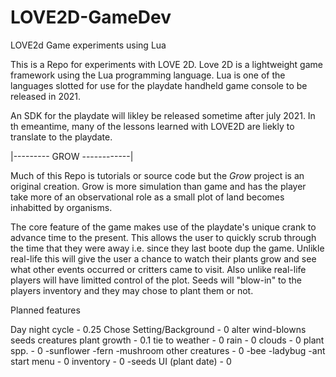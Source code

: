 # LOVE2D-GameDev
LOVE2d Game experiments using Lua

This is a Repo for experiments with LOVE 2D. 
Love 2D is a lightweight game framework using the Lua programming language. 
Lua is one of the languages slotted for use for the playdate handheld game console to be released in 2021. 

An SDK for the playdate will likley be released sometime after july 2021. 
In th emeantime, many of the lessons learned with LOVE2D are liekly to translate to the playdate.



|---------   GROW   ------------|

Much of this Repo is tutorials or source code but the *Grow* project is an original creation. 
Grow is more simulation than game and has the player take more of an observational role as a small plot of land becomes inhabitted by organisms. 

The core feature of the game makes use of the playdate's unique crank to advance time to the present. 
This allows the user to quickly scrub through the time that they were away i.e. since they last boote dup the game. 
Unlikle real-life this will give the user a chance to watch their plants grow and see what other events occurred or critters came to visit.
Also unlike real-life players will have limitted control of the plot. Seeds will "blow-in" to the players inventory and they may chose to plant them or not. 


Planned features 

Day night cycle           -   0.25 
Chose Setting/Background  -   0
  alter wind-blowns 
    seeds
    creatures
plant growth              -   0.1
  tie to weather          -   0
rain                      -   0
clouds                    -   0
plant spp.                -   0
  -sunflower
  -fern
  -mushroom
other creatures           -   0
  -bee
  -ladybug
  -ant
start menu                -   0
inventory                 -   0
  -seeds
UI (plant date)           -   0
